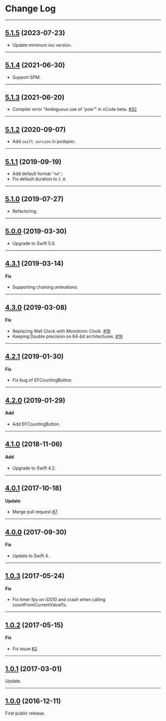 # Change Log

-----

## [5.1.5](https://github.com/EFPrefix/EFCountingLabel/releases/tag/5.1.5) (2023-07-23)

- Update minimum ios version.

---

## [5.1.4](https://github.com/EFPrefix/EFCountingLabel/releases/tag/5.1.4) (2021-06-30)

* Support SPM.

---

## [5.1.3](https://github.com/EFPrefix/EFCountingLabel/releases/tag/5.1.3) (2021-06-20)

* Compiler error "Ambiguous use of 'pow'" in xCode beta. [#32](https://github.com/EFPrefix/EFCountingLabel/pull/32)

---

## [5.1.2](https://github.com/EFPrefix/EFCountingLabel/releases/tag/5.1.2) (2020-09-07)

- Add `swift_version` in podspec.

---

## [5.1.1](https://github.com/EFPrefix/EFCountingLabel/releases/tag/5.1.1) (2019-09-19)

- Add default format `"%d"`;
- Fix default duration to `2.0`.

---

## [5.1.0](https://github.com/EFPrefix/EFCountingLabel/releases/tag/5.1.0) (2019-07-27)

- Refactoring.

---

## [5.0.0](https://github.com/EFPrefix/EFCountingLabel/releases/tag/5.0.0) (2019-03-30)

- Upgrade to Swift 5.0.

---

## [4.3.1](https://github.com/EFPrefix/EFCountingLabel/releases/tag/4.3.1) (2019-03-14)

#### Fix

* Supporting chaining animations.

---

## [4.3.0](https://github.com/EFPrefix/EFCountingLabel/releases/tag/4.3.0) (2019-03-08)

#### Fix

* Replacing Wall Clock with Monotonic Clock. [#18](https://github.com/EFPrefix/EFCountingLabel/pull/18)
* Keeping Double precision on 64-bit architectures. [#19](https://github.com/EFPrefix/EFCountingLabel/pull/19)

---

## [4.2.1](https://github.com/EFPrefix/EFCountingLabel/releases/tag/4.2.1) (2019-01-30)

#### Fix

* Fix bug of EFCountingButton.

---

## [4.2.0](https://github.com/EFPrefix/EFCountingLabel/releases/tag/4.2.0) (2019-01-29)

#### Add

* Add EFCountingButton.

---

## [4.1.0](https://github.com/EFPrefix/EFCountingLabel/releases/tag/4.1.0) (2018-11-06)

#### Add

* Upgrade to Swift 4.2.

---

## [4.0.1](https://github.com/EFPrefix/EFCountingLabel/releases/tag/4.0.1) (2017-10-18)

#### Update

* Merge pull request [#7](https://github.com/EFPrefix/EFCountingLabel/pull/7).

---

## [4.0.0](https://github.com/EFPrefix/EFCountingLabel/releases/tag/4.0.0) (2017-09-30)

#### Fix

* Update to Swift 4.

---

## [1.0.3](https://github.com/EFPrefix/EFCountingLabel/releases/tag/1.0.3) (2017-05-24)

#### Fix

* Fix timer fps on iOS10 and crash when calling countFromCurrentValueTo.

---

## [1.0.2](https://github.com/EFPrefix/EFCountingLabel/releases/tag/1.0.2) (2017-05-15)

#### Fix

* Fix issue [#2](https://github.com/EFPrefix/EFCountingLabel/issues/2).

---

## [1.0.1](https://github.com/EFPrefix/EFCountingLabel/releases/tag/1.0.1) (2017-03-01)

Update.

---

## [1.0.0](https://github.com/EFPrefix/EFCountingLabel/releases/tag/1.0.0) (2016-12-11)

First public release.
